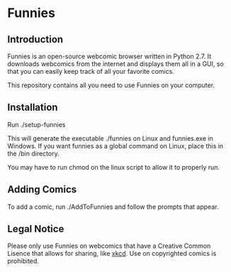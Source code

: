 Funnies
================================================================================

Introduction
--------------------------------------------------------------------------------

Funnies is an open-source webcomic browser written in Python 2.7. It downloads webcomics from the internet and displays them all in a GUI, so that you can easily keep track of all your favorite comics. 

This repository contains all you need to use Funnies on your computer. 


Installation
--------------------------------------------------------------------------------

Run 
    ./setup-funnies

This will generate the executable ./funnies on Linux and funnies.exe in Windows. If you want funnies as a global command on Linux, place this in the /bin directory.

You may have to run chmod on the linux script to allow it to properly run. 

Adding Comics
-------------------------------------------------------------------------------

To add a comic, run 
     ./AddToFunnies
and follow the prompts that appear. 


Legal Notice
--------------------------------------------------------------------------------

Please only use Funnies on webcomics that have a Creative Common Lisence that allows for sharing, like [xkcd][1]. Use on copyrighted comics is prohibited. 

  [1]: https://xkcd.com/
 
